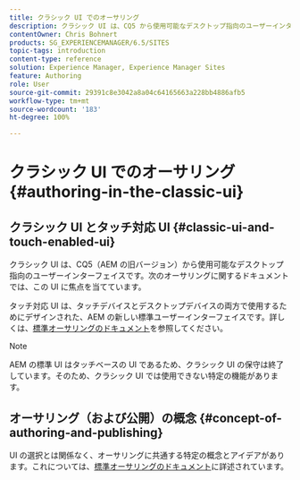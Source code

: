 ```yaml
---
title: クラシック UI でのオーサリング
description: クラシック UI は、CQ5 から使用可能なデスクトップ指向のユーザーインターフェイスです。次のオーサリングに関するドキュメントでは、この UI に焦点を当てています。タッチベースの UI は、タッチデバイスとデスクトップデバイスの両方で使用するためにデザインされた、AEM 用の新しい標準ユーザーインターフェイスです。詳しくは、標準オーサリングのドキュメントを参照してください。
contentOwner: Chris Bohnert
products: SG_EXPERIENCEMANAGER/6.5/SITES
topic-tags: introduction
content-type: reference
solution: Experience Manager, Experience Manager Sites
feature: Authoring
role: User
source-git-commit: 29391c8e3042a8a04c64165663a228bb4886afb5
workflow-type: tm+mt
source-wordcount: '183'
ht-degree: 100%

---
```


# クラシック UI でのオーサリング {#authoring-in-the-classic-ui}

## クラシック UI とタッチ対応 UI {#classic-ui-and-touch-enabled-ui}

クラシック UI は、CQ5（AEM の旧バージョン）から使用可能なデスクトップ指向のユーザーインターフェイスです。次のオーサリングに関するドキュメントでは、この UI に焦点を当てています。

タッチ対応 UI は、タッチデバイスとデスクトップデバイスの両方で使用するためにデザインされた、AEM の新しい標準ユーザーインターフェイスです。詳しくは、[標準オーサリングのドキュメント](/help/sites-authoring/author.md)を参照してください。

>[!NOTE]
>
>AEM の標準 UI はタッチベースの UI であるため、クラシック UI の保守は終了しています。そのため、クラシック UI では使用できない特定の機能があります。

## オーサリング（および公開）の概念 {#concept-of-authoring-and-publishing}

UI の選択とは関係なく、オーサリングに共通する特定の概念とアイデアがあります。これについては、[標準オーサリングのドキュメント](/help/sites-authoring/author.md#concept-of-authoring-and-publishing)に詳述されています。
